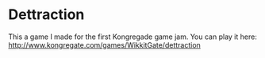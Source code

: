 # Dettraction

This a game I made for the first Kongregade game jam.
You can play it here: http://www.kongregate.com/games/WikkitGate/dettraction
